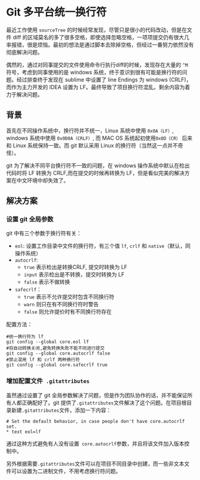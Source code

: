 # Git 多平台统一换行符

最近工作使用 `sourceTree` 的时候经常发现，尽管只是很小的代码改动，但是在文件 diff 的区域莫名的多了很多空格，即使选择忽略空格，一项项提交仍有很大几率报错，很是烦恼。最初的想法是通过脚本去除掉空格，但经过一番努力依然没有彻底解决问题。

偶然的，通过对同事提交的文件使用命令行执行diff的时候，发现存在大量的 `^M` 符号，考虑到同事使用的是 windows 系统，终于意识到很有可能是换行符的问题。经过排查终于发现在 sublime 中设置了 line Endings 为 windows (CRLF)，而作为主力开发的 IDEA 设置为 LF。最终导致了项目换行符混乱。剩余内容为着力于解决问题。

## 背景

首先在不同操作系统中，换行符并不统一，Linux 系统中使用 `0x0A（LF）`, windows 系统中使用 `0x0D0A（CRLF）`, 而 MAC OS 系统起初使用`0x0D（CR）` 后来和 Linux 系统保持一致。而 git 默认采用 Linux 的换行符（当然这一点并不奇怪）。

git 为了解决不同平台换行符不一致的问题，在 windows 操作系统中默认在检出代码时将 LF 转换为 CRLF,而在提交的时候再转换为 LF，但是看似完美的解决方案在中文环境中却失效了。

## 解决方案

### 设置 git 全局参数

git 中有三个参数于换行符有关：

- `eol`: 设置工作目录中文件的换行符，有三个值 `lf`, `crlf` 和 `native`（默认，同操作系统）
- `autocrlf`:
  - `true` 表示检出是转换CRLF, 提交时转换为 LF
  - `input` 表示检出是不转换，提交时转换为 LF
  - `false` 表示不做转换
- `safecrlf`：
  - `true` 表示不允许提交时包含不同换行符
  - `warn` 则只在有不同换行符时警告
  - `false` 则允许提价时有不同换行符存在

配置方法：

```shell
#统一换行符为 lf
git config --global core.eol lf
#将自动转换关闭,避免转换失败不能不同进行提交
git config --global core.autocrlf false
#禁止混用 lf 和 crlf 两种换行符
git config --global core.safecrlf true
```

### 增加配置文件` .gitattributes`

虽然通过设置了 git 全局参数解决了问题，但是作为团队协作的话，并不能保证所有人都正确配好了。git 提供了`.gitattributes`文件解决了这个问题。在项目根目录新建`.gitattributes`文件，添加一下内容：

```shell
# Set the default behavior, in case people don't have core.autocrlf set.
* text eol=lf
```

通过这种方式避免有人没有设置` core.autocrlf`参数，并且将该文件加入版本控制中。

另外根据需要` .gitattributes `文件可以在项目不同目录中创建，而一些非文本文件可以设置为二进制文件，不用考虑换行符问题。

